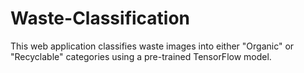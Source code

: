 # Waste-Classification
This web application classifies waste images into either "Organic" or "Recyclable" categories using a pre-trained TensorFlow model. 
